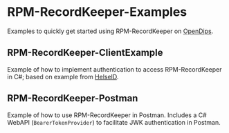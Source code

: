 # RPM-RecordKeeper-Examples
Examples to quickly get started using RPM-RecordKeeper on [OpenDips](https://open.dips.no).

## RPM-RecordKeeper-ClientExample
Example of how to implement authentication to access RPM-RecordKeeper in C#; based on example from [HelseID](https://github.com/NorskHelsenett/HelseID.Samples/tree/master/HelseId.Samples.ClientCredentials.Jwk).

## RPM-RecordKeeper-Postman
Example of how to use RPM-RecordKeeper in Postman. Includes a C# WebAPI (`BearerTokenProvider`) to facilitate JWK authentication in Postman.